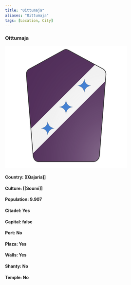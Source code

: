 ```yaml
---
title: "Oittumaja"
aliases: "Oittumaja"
tags: [Location, City]
---
```

### Oittumaja
![](attachment/193099b8d657c94d41d3bf62e55362ca.svg)

#### Country: [[Qajaria]]

#### Culture: [[Soumi]]

#### Population: 9.907

#### Citadel: Yes

#### Capital: false

#### Port: No

#### Plaza: Yes

#### Walls: Yes

#### Shanty: No

#### Temple: No

